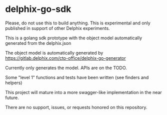 # delphix-go-sdk
Please, do not use this to build anything. This is experimental and only published in support of other Delphix experiments.

This is a golang sdk prototype with the object model automatically generated from the delphix.json

The object model is automatically generated by https://gitlab.delphix.com/cto-office/delphix-go-generator

Currently only generates the model. APIs are on the TODO. 

Some "level 1" functions and tests have been written (see finders and helpers)

This project will mature into a more swagger-like implementation in the near future.

There are no support, issues, or requests honored on this repository.